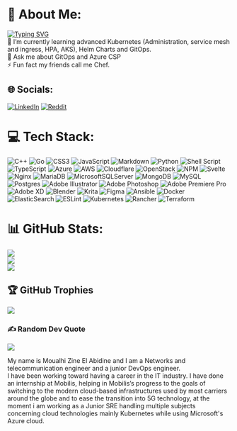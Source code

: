 # 💫 About Me:
<a href="https://git.io/typing-svg"><img src="https://readme-typing-svg.demolab.com?font=Robot+Mono&pause=1000&color=1DF7A8&width=435&lines=Junior+SysAdmin+and+DevOps+engineer" alt="Typing SVG" /></a>
<br>🌱 I’m currently learning advanced Kubernetes (Administration, service mesh and ingress, HPA, AKS), Helm Charts and GitOps.<br>💬 Ask me about GitOps and Azure CSP<br>⚡ Fun fact my friends call me Chef.


## 🌐 Socials:
[![LinkedIn](https://img.shields.io/badge/LinkedIn-%230077B5.svg?logo=linkedin&logoColor=white)](https://linkedin.com/in/zinemoualhi) [![Reddit](https://img.shields.io/badge/Reddit-%23FF4500.svg?logo=Reddit&logoColor=white)](https://reddit.com/user/carmikl) 

# 💻 Tech Stack:
![C++](https://img.shields.io/badge/c++-%2300599C.svg?style=flat-square&logo=c%2B%2B&logoColor=white) ![Go](https://img.shields.io/badge/go-%2300ADD8.svg?style=flat-square&logo=go&logoColor=white) ![CSS3](https://img.shields.io/badge/css3-%231572B6.svg?style=flat-square&logo=css3&logoColor=white) ![JavaScript](https://img.shields.io/badge/javascript-%23323330.svg?style=flat-square&logo=javascript&logoColor=%23F7DF1E) ![Markdown](https://img.shields.io/badge/markdown-%23000000.svg?style=flat-square&logo=markdown&logoColor=white) ![Python](https://img.shields.io/badge/python-3670A0?style=flat-square&logo=python&logoColor=ffdd54) ![Shell Script](https://img.shields.io/badge/shell_script-%23121011.svg?style=flat-square&logo=gnu-bash&logoColor=white) ![TypeScript](https://img.shields.io/badge/typescript-%23007ACC.svg?style=flat-square&logo=typescript&logoColor=white) ![Azure](https://img.shields.io/badge/azure-%230072C6.svg?style=flat-square&logo=azure-devops&logoColor=white) ![AWS](https://img.shields.io/badge/AWS-%23FF9900.svg?style=flat-square&logo=amazon-aws&logoColor=white) ![Cloudflare](https://img.shields.io/badge/Cloudflare-F38020?style=flat-square&logo=Cloudflare&logoColor=white) ![OpenStack](https://img.shields.io/badge/Openstack-%23f01742.svg?style=flat-square&logo=openstack&logoColor=white) ![NPM](https://img.shields.io/badge/NPM-%23000000.svg?style=flat-square&logo=npm&logoColor=white) ![Svelte](https://img.shields.io/badge/svelte-%23f1413d.svg?style=flat-square&logo=svelte&logoColor=white) ![Nginx](https://img.shields.io/badge/nginx-%23009639.svg?style=flat-square&logo=nginx&logoColor=white) ![MariaDB](https://img.shields.io/badge/MariaDB-003545?style=flat-square&logo=mariadb&logoColor=white) ![MicrosoftSQLServer](https://img.shields.io/badge/Microsoft%20SQL%20Sever-CC2927?style=flat-square&logo=microsoft%20sql%20server&logoColor=white) ![MongoDB](https://img.shields.io/badge/MongoDB-%234ea94b.svg?style=flat-square&logo=mongodb&logoColor=white) ![MySQL](https://img.shields.io/badge/mysql-%2300f.svg?style=flat-square&logo=mysql&logoColor=white) ![Postgres](https://img.shields.io/badge/postgres-%23316192.svg?style=flat-square&logo=postgresql&logoColor=white) ![Adobe Illustrator](https://img.shields.io/badge/adobeillustrator-%23FF9A00.svg?style=flat-square&logo=adobeillustrator&logoColor=white) ![Adobe Photoshop](https://img.shields.io/badge/adobephotoshop-%2331A8FF.svg?style=flat-square&logo=adobephotoshop&logoColor=white) ![Adobe Premiere Pro](https://img.shields.io/badge/Adobe%20Premiere%20Pro-9999FF.svg?style=flat-square&logo=Adobe%20Premiere%20Pro&logoColor=white) ![Adobe XD](https://img.shields.io/badge/Adobe%20XD-470137?style=flat-square&logo=Adobe%20XD&logoColor=#FF61F6) ![Blender](https://img.shields.io/badge/blender-%23F5792A.svg?style=flat-square&logo=blender&logoColor=white) ![Krita](https://img.shields.io/badge/Krita-203759?style=flat-square&logo=krita&logoColor=EEF37B) 	![Figma](https://img.shields.io/badge/figma-%23F24E1E.svg?style=flat-square&logo=figma&logoColor=white) ![Ansible](https://img.shields.io/badge/ansible-%231A1918.svg?style=flat-square&logo=ansible&logoColor=white) ![Docker](https://img.shields.io/badge/docker-%230db7ed.svg?style=flat-square&logo=docker&logoColor=white) ![ElasticSearch](https://img.shields.io/badge/-ElasticSearch-005571?style=flat-square&logo=elasticsearch) ![ESLint](https://img.shields.io/badge/ESLint-4B3263?style=flat-square&logo=eslint&logoColor=white) ![Kubernetes](https://img.shields.io/badge/kubernetes-%23326ce5.svg?style=flat-square&logo=kubernetes&logoColor=white) ![Rancher](https://img.shields.io/badge/rancher-%230075A8.svg?style=flat-square&logo=rancher&logoColor=white) ![Terraform](https://img.shields.io/badge/terraform-%235835CC.svg?style=flat-square&logo=terraform&logoColor=white)
# 📊 GitHub Stats:
![](https://github-readme-stats.vercel.app/api?username=muandane&theme=tokyonight&hide_border=false&include_all_commits=true&count_private=true)<br/>
![](https://github-readme-streak-stats.herokuapp.com/?user=muandane&theme=tokyonight&hide_border=false)<br/>
![](https://github-readme-stats.vercel.app/api/top-langs/?username=muandane&theme=tokyonight&hide_border=false&include_all_commits=true&count_private=true&layout=compact)

## 🏆 GitHub Trophies
![](https://github-profile-trophy.vercel.app/?username=muandane&theme=dracula&no-frame=false&no-bg=true&margin-w=4)

### ✍️ Random Dev Quote
![](https://quotes-github-readme.vercel.app/api?type=horizontal&theme=tokyonight)


   My name is Moualhi Zine El Abidine and I am a Networks and telecommunication engineer and a junior DevOps engineer.  
   I have been working toward having a career in the IT industry. I have done an internship at Mobilis, helping in Mobilis’s progress to the goals of switching to the modern cloud-based infrastructures used by most carriers around the globe and to ease the transition into 5G technology,
   at the moment i am working as a Junior SRE handling multiple subjects concerning cloud technologies mainly Kubernetes while using Microsoft's Azure cloud.

